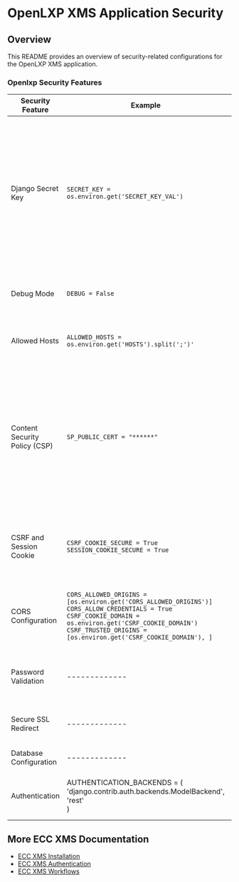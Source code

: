 # OpenLXP XMS Application Security
## Overview
This README provides an overview of security-related configurations for the OpenLXP XMS application.

### Openlxp Security Features
| Security Feature  | Example | Description |
| ------------- | ------------- |  ------------- |
| Django Secret Key | `SECRET_KEY = os.environ.get('SECRET_KEY_VAL')`| The SECRET_KEY setting is a secret unique to your particular Django installation. It is used in various places to provide a source of cryptographically secure pseudo-randomness. You must keep this value secret. A leakage of this value could lead to various attacks. </br> </br> The secret key is fetched from an environment variable SECRET_KEY_VAL. You should set this environment variable in your production environment and ensure it is not checked into version control systems. |
| Debug Mode | `DEBUG = False` | Ensure that DEBUG is set to False in your production environment to prevent sensitive data from being displayed in error messages. |
| Allowed Hosts | `ALLOWED_HOSTS = os.environ.get('HOSTS').split(';')'` | Set the ALLOWED_HOSTS to the hostname or IP address of your server. For multiple hosts, separate them with a semicolon (;) |
| Content Security Policy (CSP) | `SP_PUBLIC_CERT = "******"` |  The Content Security Policy (CSP) helps prevent a wide range of attacks, including Cross-site scripting (XSS) and other code-injection attacks. In your settings.py file, you'll find CSP configurations such as CSP_DEFAULT_SRC and CSP_SCRIPT_SRC. </br> </br> The source for each content type is currently set to 'self', meaning it only allows resources from the same origin. Adjust these settings to suit your specific needs.|
| CSRF and Session Cookie | `CSRF_COOKIE_SECURE = True` </br> `SESSION_COOKIE_SECURE = True`|  CSRF_COOKIE_SECURE and SESSION_COOKIE_SECURE settings ensure that the CSRF and session cookies will only be sent over HTTPS. This is essential in a production environment to prevent session ID theft. |
| CORS Configuration | `CORS_ALLOWED_ORIGINS = [os.environ.get('CORS_ALLOWED_ORIGINS')]`<br/>`CORS_ALLOW_CREDENTIALS = True` <br/>`CSRF_COOKIE_DOMAIN = os.environ.get('CSRF_COOKIE_DOMAIN')` </br>`CSRF_TRUSTED_ORIGINS = [os.environ.get('CSRF_COOKIE_DOMAIN'), ]`|  Set CORS_ALLOWED_ORIGINS to the domains allowed to access your API. CORS_ALLOW_CREDENTIALS should be True to allow cookies to be included in cross-origin HTTP requests. |
| Password Validation | ------------- |  Django enforces strong passwords with its set of password validators, configured in AUTH_PASSWORD_VALIDATORS in the Settings.py. |
| Secure SSL Redirect | ------------- |  If TESTING is not set to 'true', all non-HTTPS requests are redirected to HTTPS, thanks to SECURE_SSL_REDIRECT. |
| Database Configuration | ------------- |  Configure your database settings under DATABASES in your environment variables.|
| Authentication | AUTHENTICATION_BACKENDS = (</br>'django.contrib.auth.backends.ModelBackend',</br>'rest'</br>) |  The authentication backends are set to Django's ModelBackend and the REST framework's TokenAuthentication method. |


## More ECC XMS Documentation
 - [ECC XMS Installation](docs/xms_install.md)
 - [ECC XMS Authentication](docs/openlxp_auth.md)
 - [ECC XMS Workflows](docs/xms_workflow.md)